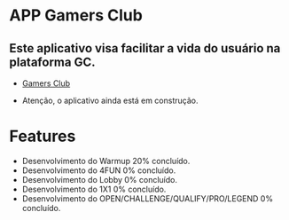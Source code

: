 # APP Gamers Club
## Este aplicativo visa facilitar a vida do usuário na plataforma GC.
- [Gamers Club](https://gamersclub.com.br)

- Atenção, o aplicativo ainda está em construção.

# Features 
- Desenvolvimento do Warmup 20% concluído.
- Desenvolvimento do 4FUN 0% concluído.
- Desenvolvimento do Lobby 0% concluído.
- Desenvolvimento do 1X1 0% concluído.
- Desenvolvimento do OPEN/CHALLENGE/QUALIFY/PRO/LEGEND 0% concluído.
